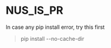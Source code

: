 # NUS_IS_PR

In case any pip install error, try this first

>pip install <tensorflow> --no-cache-dir

